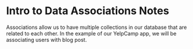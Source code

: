# Intro to Data Associations Notes

Associations allow us to have multiple collections in our database that are related to each other. In the example of our YelpCamp app, we will be associating users with blog post. 